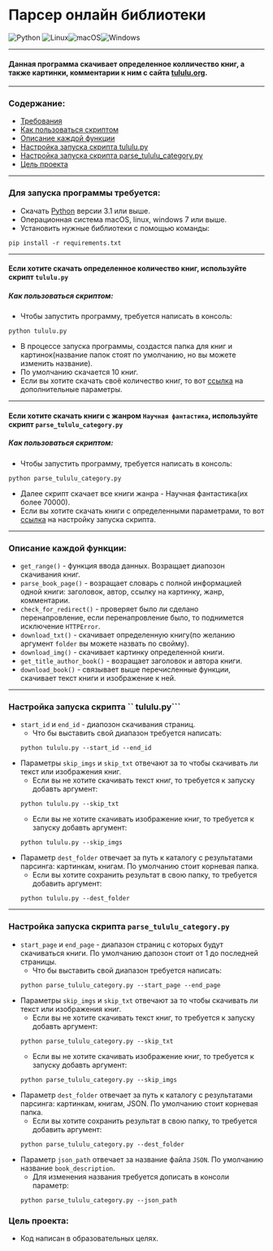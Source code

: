 # Парсер онлайн библиотеки
![Python](https://img.shields.io/badge/python-3670A0?style=for-the-badge&logo=python&logoColor=ffdd54)
![Linux](https://img.shields.io/badge/Linux-FCC624?style=for-the-badge&logo=linux&logoColor=black)![macOS](https://img.shields.io/badge/mac%20os-000000?style=for-the-badge&logo=macos&logoColor=F0F0F0)![Windows](https://img.shields.io/badge/Windows-0078D6?style=for-the-badge&logo=windows&logoColor=white)

___
#### Данная программа скачивает определенное колличество книг, а также картинки, комментарии к ним с сайта [tululu.org](https://tululu.org/).
___
### Содержание:
* [Требования](https://github.com/Artuom4ik/parsing_online_library#%D0%B4%D0%BB%D1%8F-%D0%B7%D0%B0%D0%BF%D1%83%D1%81%D0%BA%D0%B0-%D0%BF%D1%80%D0%BE%D0%B3%D1%80%D0%B0%D0%BC%D0%BC%D1%8B-%D1%82%D1%80%D0%B5%D0%B1%D1%83%D0%B5%D1%82%D1%81%D1%8F)
* [Как пользоваться скриптом](https://github.com/Artuom4ik/parsing_online_library#%D0%BA%D0%B0%D0%BA-%D0%BF%D0%BE%D0%BB%D1%8C%D0%B7%D0%BE%D0%B2%D0%B0%D1%82%D1%8C%D1%81%D1%8F-%D1%81%D0%BA%D1%80%D0%B8%D0%BF%D1%82%D0%BE%D0%BC)
* [Описание каждой функции](https://github.com/Artuom4ik/parsing_online_library#%D0%BE%D0%BF%D0%B8%D1%81%D0%B0%D0%BD%D0%B8%D0%B5-%D0%BA%D0%B0%D0%B6%D0%B4%D0%BE%D0%B9-%D1%84%D1%83%D0%BD%D0%BA%D1%86%D0%B8%D0%B8)
* [Настройка запуска скрипта tululu.py](https://github.com/Artuom4ik/parsing_online_library#%D0%BD%D0%B0%D1%81%D1%82%D1%80%D0%BE%D0%B9%D0%BA%D0%B0-%D0%B7%D0%B0%D0%BF%D1%83%D1%81%D0%BA%D0%B0-%D1%81%D0%BA%D1%80%D0%B8%D0%BF%D1%82%D0%B0--tululupy)
* [Настройка запуска скрипта parse_tululu_category.py](https://github.com/Artuom4ik/parsing_online_library#%D0%BD%D0%B0%D1%81%D1%82%D1%80%D0%BE%D0%B9%D0%BA%D0%B0-%D0%B7%D0%B0%D0%BF%D1%83%D1%81%D0%BA%D0%B0-%D1%81%D0%BA%D1%80%D0%B8%D0%BF%D1%82%D0%B0-parse_tululu_categorypy)
* [Цель проекта](https://github.com/Artuom4ik/parsing_online_library#%D1%86%D0%B5%D0%BB%D1%8C-%D0%BF%D1%80%D0%BE%D0%B5%D0%BA%D1%82%D0%B0)
___
### Для запуска программы требуется:
 * Скачать [Python](https://www.python.org/) версии 3.1 или выше.
 * Операционная система macOS, linux, windows 7 или выше.
 * Установить нужные библиотеки с помощью команды:
 ```
 pip install -r requirements.txt
 ```
___
#### Если хотите скачать определенное количество книг, используйте скрипт ```tululu.py```
##### Как пользоваться скриптом:
* Чтобы запустить программу, требуется написать в консоль:
```
python tululu.py
```
* В процессе запуска программы, создастся папка для книг и картинок(название папок стоят по умолчанию, но вы можете изменить название).
* По умолчанию скачается 10 книг.
* Если вы хотите скачать своё количество книг, то вот [ссылка](https://github.com/Artuom4ik/parsing_online_library#%D0%BD%D0%B0%D1%81%D1%82%D1%80%D0%BE%D0%B9%D0%BA%D0%B0-%D0%B7%D0%B0%D0%BF%D1%83%D1%81%D0%BA%D0%B0-%D1%81%D0%BA%D1%80%D0%B8%D0%BF%D1%82%D0%B0--tululupy) на дополнительные параметры.
___
#### Если хотите скачать книги с жанром ```Научная фантастика```, используйте скрипт ```parse_tululu_category.py```
##### Как пользоваться скриптом:
* Чтобы запустить программу, требуется написать в консоль:
```
python parse_tululu_category.py
```
* Далее скрипт скачает все книги жанра - Научная фантастика(их более 70000).
* Если вы хотите скачать книги с определенными параметрами, то вот [ссылка](https://github.com/Artuom4ik/parsing_online_library#%D0%BD%D0%B0%D1%81%D1%82%D1%80%D0%BE%D0%B9%D0%BA%D0%B0-%D0%B7%D0%B0%D0%BF%D1%83%D1%81%D0%BA%D0%B0-%D1%81%D0%BA%D1%80%D0%B8%D0%BF%D1%82%D0%B0-parse_tululu_categorypy) на настройку запуска скрипта.
___
### Описание каждой функции:
* ```get_range()``` - функция ввода данных. Возращает диапозон скачивания книг.
* ```parse_book_page()``` - возращает словарь с полной информацией одной книги: заголовок, автор, ссылку на картинку, жанр, комментарии.
* ```check_for_redirect()``` - проверяет было ли сделано перенапровление, если перенапровление было, то поднимется исключение ```HTTPError```.
* ```download_txt()``` - скачивает определенную книгу(по желанию аргумент ```folder``` вы можете назвать по свойму).
* ```download_img()``` - скачивает картинку определенной книги.
* ```get_title_author_book()``` - возращает заголовок и автора книги.
* ```download_book()``` - связывает выше перечисленные функции, скачивает текст книги и изображение к ней. 
___
### Настройка запуска скрипта `` tululu.py```
* ```start_id``` и ```end_id``` - диапозон скачивания страниц.
    * Что бы выставить свой диапазон требуется написать:
    ```
    python tululu.py --start_id --end_id
    ```
* Параметры ```skip_imgs``` и ```skip_txt``` отвечают за то чтобы скачивать ли текст или изображения книг.
    * Если вы не хотите скачивать текст книг, то требуется к запуску добавть аргумент:
    ```
    python tululu.py --skip_txt
    ```
    * Если вы не хотите скачивать изображение книг, то требуется к запуску добавть аргумент:
    ```
    python tululu.py --skip_imgs
    ```
* Параметр ```dest_folder``` отвечает за путь к каталогу с результатами парсинга: картинкам, книгам. По умолчанию стоит корневая папка.
    * Если вы хотите сохранить результат в свою папку, то требуется добавить аргумент:
    ```
    python tululu.py --dest_folder
    ```
___
### Настройка запуска скрипта ```parse_tululu_category.py```
* ```start_page``` и ```end_page``` - диапазон страниц с которых будут скачиваться книги. По умолчанию дапозон стоит от 1 до последней страницы.
    * Что бы выставить свой диапазон требуется написать:
    ```
    python parse_tululu_category.py --start_page --end_page
    ```
* Параметры ```skip_imgs``` и ```skip_txt``` отвечают за то чтобы скачивать ли текст или изображения книг.
    * Если вы не хотите скачивать текст книг, то требуется к запуску добавть аргумент:
    ```
    python parse_tululu_category.py --skip_txt
    ```
    * Если вы не хотите скачивать изображение книг, то требуется к запуску добавть аргумент:
    ```
    python parse_tululu_category.py --skip_imgs
    ```
* Параметр ```dest_folder``` отвечает за путь к каталогу с результатами парсинга: картинкам, книгам, JSON. По умолчанию стоит корневая папка.
    * Если вы хотите сохранить результат в свою папку, то требуется добавить аргумент:
    ```
    python parse_tululu_category.py --dest_folder
    ```
* Параметр ```json_path``` отвечает за название файла ```JSON```. По умолчанию название ```book_description```.
    * Для изменения названия требуется дописать в консоли параметр:
    ```
    python parse_tululu_category.py --json_path
    ``` 
### Цель проекта:
* Код написан в образовательных целях.
